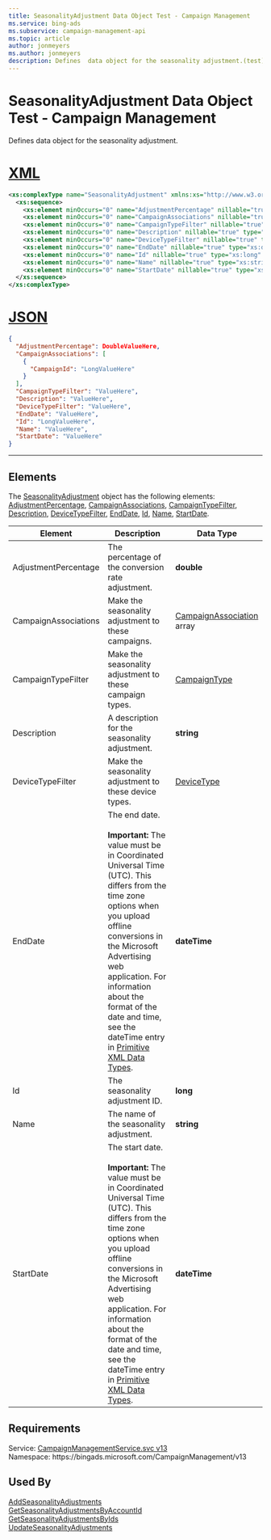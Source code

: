 ```yaml
---
title: SeasonalityAdjustment Data Object Test - Campaign Management
ms.service: bing-ads
ms.subservice: campaign-management-api
ms.topic: article
author: jonmeyers
ms.author: jonmeyers
description: Defines  data object for the seasonality adjustment.(test)
---
```

# SeasonalityAdjustment Data Object Test - Campaign Management
Defines  data object for the seasonality adjustment.

# [XML](#tab/xml)

```xml
<xs:complexType name="SeasonalityAdjustment" xmlns:xs="http://www.w3.org/2001/XMLSchema">
  <xs:sequence>
    <xs:element minOccurs="0" name="AdjustmentPercentage" nillable="true" type="xs:double" />
    <xs:element minOccurs="0" name="CampaignAssociations" nillable="true" type="tns:ArrayOfCampaignAssociation" />
    <xs:element minOccurs="0" name="CampaignTypeFilter" nillable="true" type="tns:CampaignType" />
    <xs:element minOccurs="0" name="Description" nillable="true" type="xs:string" />
    <xs:element minOccurs="0" name="DeviceTypeFilter" nillable="true" type="tns:DeviceType" />
    <xs:element minOccurs="0" name="EndDate" nillable="true" type="xs:dateTime" />
    <xs:element minOccurs="0" name="Id" nillable="true" type="xs:long" />
    <xs:element minOccurs="0" name="Name" nillable="true" type="xs:string" />
    <xs:element minOccurs="0" name="StartDate" nillable="true" type="xs:dateTime" />
  </xs:sequence>
</xs:complexType>
```

# [JSON](#tab/json)

```json
{
  "AdjustmentPercentage": DoubleValueHere,
  "CampaignAssociations": [
    {
      "CampaignId": "LongValueHere"
    }
  ],
  "CampaignTypeFilter": "ValueHere",
  "Description": "ValueHere",
  "DeviceTypeFilter": "ValueHere",
  "EndDate": "ValueHere",
  "Id": "LongValueHere",
  "Name": "ValueHere",
  "StartDate": "ValueHere"
}
```

-----

## <a name="elements"></a>Elements

The [SeasonalityAdjustment](seasonalityadjustment.md) object has the following elements: [AdjustmentPercentage](#adjustmentpercentage), [CampaignAssociations](#campaignassociations), [CampaignTypeFilter](#campaigntypefilter), [Description](#description), [DeviceTypeFilter](#devicetypefilter), [EndDate](#enddate), [Id](#id), [Name](#name), [StartDate](#startdate).

|Element|Description|Data Type|
|-----------|---------------|-------------|
|<a name="adjustmentpercentage"></a>AdjustmentPercentage|The percentage of the conversion rate adjustment.|**double**|
|<a name="campaignassociations"></a>CampaignAssociations|Make the seasonality adjustment to these campaigns.|[CampaignAssociation](campaignassociation.md) array|
|<a name="campaigntypefilter"></a>CampaignTypeFilter|Make the seasonality adjustment to these campaign types. |[CampaignType](campaigntype.md)|
|<a name="description"></a>Description|A description for the seasonality adjustment.|**string**|
|<a name="devicetypefilter"></a>DeviceTypeFilter|Make the seasonality adjustment to these device types.|[DeviceType](devicetype.md)|
|<a name="enddate"></a>EndDate|The end date.<br/><br/>**Important:** The value must be in Coordinated Universal Time (UTC). This differs from the time zone options when you upload offline conversions in the Microsoft Advertising web application. For information about the format of the date and time, see the dateTime entry in [Primitive XML Data Types](https://go.microsoft.com/fwlink/?linkid=859198).|**dateTime**|
|<a name="id"></a>Id|The seasonality adjustment ID.|**long**|
|<a name="name"></a>Name|The name of the seasonality adjustment.|**string**|
|<a name="startdate"></a>StartDate|The start date.<br/><br/>**Important:** The value must be in Coordinated Universal Time (UTC). This differs from the time zone options when you upload offline conversions in the Microsoft Advertising web application. For information about the format of the date and time, see the dateTime entry in [Primitive XML Data Types](https://go.microsoft.com/fwlink/?linkid=859198).|**dateTime**|

## Requirements
Service: [CampaignManagementService.svc v13](https://campaign.api.bingads.microsoft.com/Api/Advertiser/CampaignManagement/v13/CampaignManagementService.svc)  
Namespace: https\://bingads.microsoft.com/CampaignManagement/v13  

## Used By
[AddSeasonalityAdjustments](addseasonalityadjustments.md)  
[GetSeasonalityAdjustmentsByAccountId](getseasonalityadjustmentsbyaccountid.md)  
[GetSeasonalityAdjustmentsByIds](getseasonalityadjustmentsbyids.md)  
[UpdateSeasonalityAdjustments](updateseasonalityadjustments.md)  
